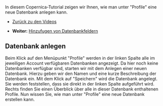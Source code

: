 In diesem Copernica-Tutorial zeigen wir Ihnen, wie man unter "Profile"
eine neue Datenbank anlegen kann.

-   [Zurück zu den Videos](./video-tutorials.md "Video's")

-   **Weiter:** [Hinzufugen von Datenbankfeldern](./profile-hinzufugen-von-datenbankfeldern.md "Hinzufugen von Datenbankfeldern")

Datenbank anlegen
-----------------

Beim Klick auf den Menüpunkt "Profile" werden in der linken Spalte alle
im jeweiligen Account verfügbaren Datenbanken angezeigt. 
Da hier noch keine Datenbanken verfügbar sind, starten wir mit dem
Anlegen einer neuen Datenbank.
Hierzu geben wir den Namen und eine kurze Beschreibung der Datenbank
ein. Mit dem Klick auf "Speichern" wird die Datenbank angelegt.
Sie werden feststellen, dass sie direkt in der linken Spalte aufgeführt
wird. Rechts finden Sie einen Überblick über alle in dieser Datenbank
enthaltenen Profile.
Nun wissen Sie, wie man unter "Profile" eine neue Datenbank erstellen
kann.